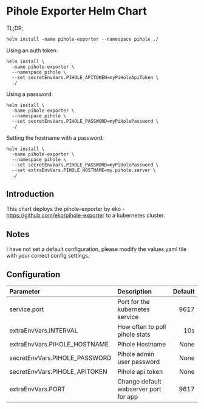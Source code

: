 # Pihole Exporter Helm Chart

TL;DR;

```
helm install -name pihole-exporter --namespace pihole ./
```

Using an auth token:
```
helm install \
  -name pihole-exporter \
  --namespace pihole \
  --set secretEnvVars.PIHOLE_APITOKEN=myPiHoleApiToken \
  ./
```

Using a password:
```
helm install \
  -name pihole-exporter \
  --namespace pihole \
  --set secretEnvVars.PIHOLE_PASSWORD=myPiHolePassword \
  ./
```

Setting the hostname with a password:
```
helm install \
  -name pihole-exporter \
  --namespace pihole \
  --set secretEnvVars.PIHOLE_PASSWORD=myPiHolePassword \
  --set extraEnvVars.PIHOLE_HOSTNAME=my.pihole.server \
  ./
```

## Introduction

This chart deploys the pihole-exporter by eko - https://github.com/eko/pihole-exporter to a kubernetes cluster.

## Notes
I have not set a default configuration, please modify the values.yaml file with your correct config settings.

## Configuration

| Parameter                     | Description                           | Default |
| :---------------------------- | :------------------------------------ | ------: |
| service.port                  | Port for the kubernetes service       |    9617 |
| extraEnvVars.INTERVAL         | How often to poll pihole stats        |     10s |
| extraEnvVars.PIHOLE_HOSTNAME  | Pihole Hostname                       |    None |
| secretEnvVars.PIHOLE_PASSWORD | Pihole admin user password            |    None |
| secretEnvVars.PIHOLE_APITOKEN | Pihole api token                      |    None |
| extraEnvVars.PORT             | Change default webserver port for app |    9617 |
